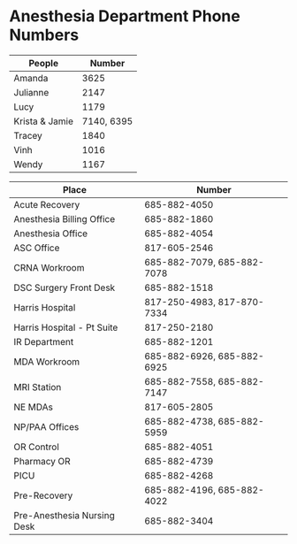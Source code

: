 # Anesthesia Department Phone Numbers

|People|Number|
| ---- | --- |
|Amanda |3625|
|Julianne |2147|
|Lucy |1179|
|Krista & Jamie|7140, 6395|
|Tracey |1840|
|Vinh |1016|
|Wendy |1167|

|Place|Number|
| ---- | --- |
|Acute Recovery |685-882-4050 |
|Anesthesia Billing Office |685-882-1860 |
|Anesthesia Office |685-882-4054 |
|ASC Office|817-605-2546 |
|CRNA Workroom |685-882-7079, 685-882-7078 |
|DSC Surgery Front Desk |685-882-1518 |
|Harris Hospital |817-250-4983, 817-870-7334 |
|Harris Hospital - Pt Suite| 817-250-2180 |
|IR Department |685-882-1201 |
|MDA Workroom |685-882-6926, 685-882-6925 |
|MRI Station |685-882-7558, 685-882-7147 |
|NE MDAs |817-605-2805 |
|NP/PAA Offices |685-882-4738, 685-882-5959 |
|OR Control |685-882-4051 |
|Pharmacy OR |685-882-4739 |
|PICU |685-882-4268 |
|Pre-Recovery |685-882-4196, 685-882-4022 |
|Pre-Anesthesia Nursing Desk |685-882-3404 |
